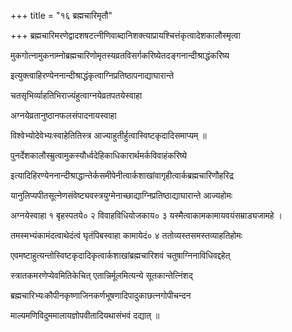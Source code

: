 +++
title = "१६ ब्रह्मचारिमृतौ"

+++
ब्रह्मचारिमरणेद्वादशषटत्नीणिवाब्दानिशक्त्याप्रायश्चित्तंकृत्वादेशकालौस्मृत्वा

मुकगोत्नामुकनाम्नोब्रह्मचारिणोमृतस्यव्रतविसर्गकरिष्येतदङ्गनान्दीश्राद्धंकरिष्य

इत्युक्त्वाहिरण्येननान्दीश्राद्धंकृत्वाग्निप्रतिष्ठापनाद्याघारान्ते

चतसृभिर्व्याहतिभिराज्यंहुत्वाग्नयेव्रतपतयेस्वाहा

अग्नयेव्रतानुष्ठानफलसंपादनायस्वाहा

विश्वेभ्योदेवेभ्यःस्वाहेतितिस्त्र आज्याहुतीर्हुत्वास्विष्टकृदादिसमाप्यम् ॥

पुनर्देशकालौस्म्रुत्वामुकस्यौर्ध्वदेहिकाधिकारार्थमर्कविवाहंकरिष्ये

इत्यादिहिरण्येननान्दीश्राद्धान्तेर्कसमीपेनीत्वार्कशाखांवागृहीत्वार्कब्रह्मचारिणौहरिद्र

यानुलिप्यपीतसूत्नेणसंवेष्ट्यवस्त्रयुग्मेनाच्छाद्याग्निप्रतिष्ठाद्याघारान्ते आज्यहोमः

अग्नयेस्वाहा १ बृहस्पतये० २ विवाहविधियोजकाय० ३ यस्मैत्वाकामकामायवयंसम्राड्यजामहे ।

तमस्मभ्यंकामंदत्वाथेदंत्वं घृतंपिबस्वाहा कामायेदं० ४ ततोव्यस्तसमस्तव्याहतिहोमः

एवमष्टाहुत्यन्तोस्विष्टकृदादिकृत्वार्कशाखांब्रह्मचारिशवं चतुषाग्निनाविधिवद्दहेत्

स्त्रातकमरणेप्येवमितिकेचित् एतान्निर्मूलमित्यन्ये सूतकान्तेत्निंशद्

ब्रह्मचारिभ्यःकौपीनकृष्णाजिनकर्णभूषणादिपादुकाछत्नगोपीचन्दन

माल्यमणिविदुममालायज्ञोपवीतादियथासंभवं दद्यात् ॥
